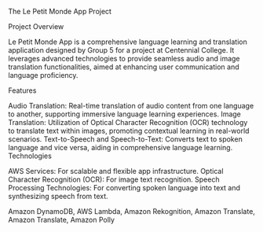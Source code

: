
The Le Petit Monde App Project

Project Overview

Le Petit Monde App is a comprehensive language learning and translation application designed by Group 5 for a project at Centennial College.
It leverages advanced technologies to provide seamless audio and image translation functionalities, aimed at enhancing user communication and language proficiency.

Features

Audio Translation: Real-time translation of audio content from one language to another, supporting immersive language learning experiences.
Image Translation: Utilization of Optical Character Recognition (OCR) technology to translate text within images, promoting contextual learning in real-world scenarios.
Text-to-Speech and Speech-to-Text: Converts text to spoken language and vice versa, aiding in comprehensive language learning.
Technologies


AWS Services: For scalable and flexible app infrastructure.
Optical Character Recognition (OCR): For image text recognition.
Speech Processing Technologies: For converting spoken language into text and synthesizing speech from text.

Amazon DynamoDB, AWS Lambda, Amazon Rekognition, Amazon Translate, Amazon Translate, Amazon Polly
